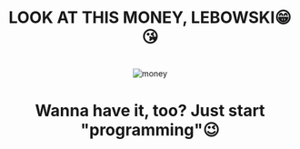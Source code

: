 #   
<div align=center>
  
  # LOOK AT THIS MONEY, LEBOWSKI😁😘
  #   
  
  ![money](https://media.tenor.com/b7jgsT3ctlwAAAAC/when-the-money-fast-money.gif)
  
  #   
  # Wanna have it, too? Just start "programming"😉
  #   
</div>
